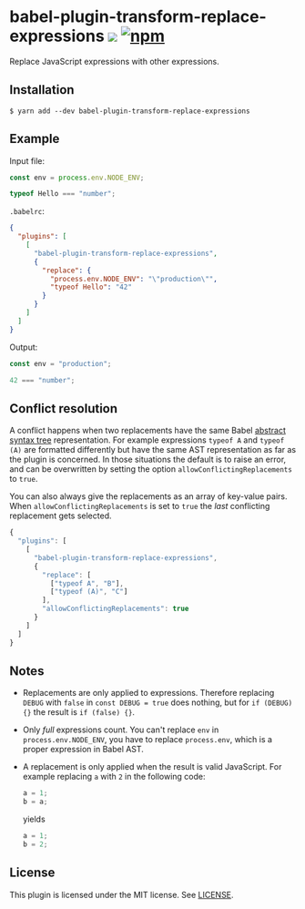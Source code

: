 # babel-plugin-transform-replace-expressions ![](https://github.com/preactjs/babel-plugin-transform-replace-expressions/workflows/tests/badge.svg) [![npm](https://img.shields.io/npm/v/babel-plugin-transform-replace-expressions.svg)](https://www.npmjs.com/package/babel-plugin-transform-replace-expressions)

Replace JavaScript expressions with other expressions.

## Installation

```
$ yarn add --dev babel-plugin-transform-replace-expressions
```

## Example

Input file:

```js
const env = process.env.NODE_ENV;

typeof Hello === "number";
```

`.babelrc`:

```json
{
  "plugins": [
    [
      "babel-plugin-transform-replace-expressions",
      {
        "replace": {
          "process.env.NODE_ENV": "\"production\"",
          "typeof Hello": "42"
        }
      }
    ]
  ]
}
```

Output:

```js
const env = "production";

42 === "number";
```

## Conflict resolution

A conflict happens when two replacements have the same Babel [abstract syntax tree](https://en.wikipedia.org/wiki/Abstract_syntax_tree) representation. For example expressions `typeof A` and `typeof (A)` are formatted differently but have the same AST representation as far as the plugin is concerned. In those situations the default is to raise an error, and can be overwritten by setting the option `allowConflictingReplacements` to `true`.

You can also always give the replacements as an array of key-value pairs. When `allowConflictingReplacements` is set to `true` the _last_ conflicting replacement gets selected.

```js
{
  "plugins": [
    [
      "babel-plugin-transform-replace-expressions",
      {
        "replace": [
          ["typeof A", "B"],
          ["typeof (A)", "C"]
        ],
        "allowConflictingReplacements": true
      }
    ]
  ]
}
```

## Notes

 * Replacements are only applied to expressions. Therefore replacing `DEBUG` with `false` in `const DEBUG = true` does nothing, but for `if (DEBUG) {}` the result is `if (false) {}`.

 * Only *full* expressions count. You can't replace `env` in `process.env.NODE_ENV`, you have to replace `process.env`, which is a proper expression in Babel AST.

 * A replacement is only applied when the result is valid JavaScript. For example replacing `a` with `2` in the following code:

   ```js
   a = 1;
   b = a;
   ```

   yields

   ```js
   a = 1;
   b = 2;
   ```

## License

This plugin is licensed under the MIT license. See [LICENSE](./LICENSE).
